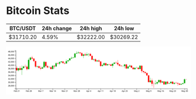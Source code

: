 # Bitcoin Stats

BTC/USDT|24h change|24h high|24h low|
|---|---|---|---|
|$31710.20|4.59%|$32222.00|$30269.22|

<img src="./chart.svg">
